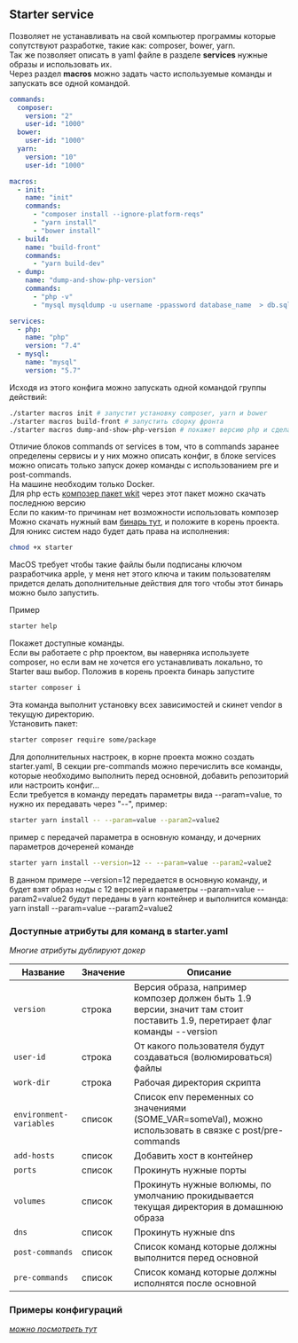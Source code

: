 ## Starter service

Позволяет не устанавливать на свой компьютер программы которые 
сопутствуют разработке, такие как: composer, bower, yarn.  
Так же позволяет описать в yaml файле в разделе **services** нужные образы и использовать их.  
Через раздел **macros** можно задать часто используемые команды и запускать все одной командой. 
```yaml
commands:
  composer:
    version: "2"
    user-id: "1000"
  bower:
    user-id: "1000"
  yarn:
    version: "10"
    user-id: "1000"

macros:
  - init:
    name: "init"
    commands:
      - "composer install --ignore-platform-reqs"
      - "yarn install"
      - "bower install"
  - build:
    name: "build-front"
    commands:
      - "yarn build-dev"
  - dump:
    name: "dump-and-show-php-version"
    commands:
      - "php -v"
      - "mysql mysqldump -u username -ppassword database_name  > db.sql"

services:
  - php:
    name: "php"
    version: "7.4"
  - mysql:
    name: "mysql"
    version: "5.7"

```
Исходя из этого конфига можно запускать одной командой группы действий:
```bash
./starter macros init # запустит установку composer, yarn и bower
./starter macros build-front # запустить сборку фронта
./starter macros dump-and-show-php-version # покажет версию php и сделает дамп mysql
```
Отличие блоков commands от services в том, что в commands заранее определены сервисы и у них можно описать конфиг, в блоке services можно описать только запуск докер команды с использованием pre и post-commands.  
На машине необходим только Docker.  
Для php есть [композер пакет wkit](https://github.com/Mamau/web-kit) через этот
пакет можно скачать последнюю версию   
Если по каким-то причинам нет возможности использовать композер 
Можно скачать нужный вам [бинарь тут](https://github.com/Mamau/starter/releases), и положите в корень проекта.  
Для юникс систем надо будет дать права на исполнения:
```bash
chmod +x starter
```
MacOS требует чтобы такие файлы были подписаны ключом разработчика apple, у меня
нет этого ключа и таким пользователям придется делать дополнительные действия для того
чтобы этот бинарь можно было запустить.

Пример
```bash
starter help
``` 
Покажет доступные команды.  
Если вы работаете с php проектом, вы наверняка используете composer,
но если вам не хочется его устанавливать локально, то Starter ваш выбор.
Положив в корень проекта бинарь запустите
```bash
starter composer i
``` 
Эта команда выполнит установку всех зависимостей и скинет vendor
в текущую директорию.  
Установить пакет:
```bash
starter composer require some/package
``` 
Для дополнительных настроек, в корне проекта можно создать starter.yaml, 
В секции pre-commands можно перечислить все команды, которые необходимо
выполнить перед основной, добавить репозиторий или настроить конфиг...  
Если требуется в команду передать параметры вида --param=value, то нужно их
передавать через "--", пример:  
```bash
starter yarn install -- --param=value --param2=value2
```
пример с передачей параметра в основную команду, и дочерних параметров дочереней команде
```bash
starter yarn install --version=12 -- --param=value --param2=value2
```
В данном примере --version=12 передается в основную команду, и будет взят
образ ноды с 12 версией и параметры --param=value --param2=value2 будут
переданы в yarn контейнер и выполнится команда: yarn install --param=value --param2=value2  
### Доступные атрибуты для команд в starter.yaml
*Многие атрибуты дублируют докер*  
  
Название | Значение | Описание
--- | --- | ---
`version` | строка | Версия образа, например композер должен быть 1.9 версии, значит там стоит поставить 1.9, перетирает флаг команды --version
`user-id` | строка | От какого пользователя будут создаваться (волюмироваться) файлы 
`work-dir` | строка | Рабочая директория скрипта 
`environment-variables` | список | Список env переменных со значениями (SOME_VAR=someVal), можно использовать в связке с post/pre-commands
`add-hosts` | список | Добавить хост в контейнер 
`ports` | список | Прокинуть нужные порты 
`volumes` | список | Прокинуть нужные волюмы, по умолчанию прокидывается текущая директория в домашнюю образа 
`dns` | список | Прокинуть нужные dns 
`post-commands` | список | Список команд которые должны выполнится перед основной 
`pre-commands` | список | Список команд которые должны исполнятся после основной 


### Примеры конфигураций
*[можно посмотреть тут](https://github.com/Mamau/starter/tree/master/example-config)*  

